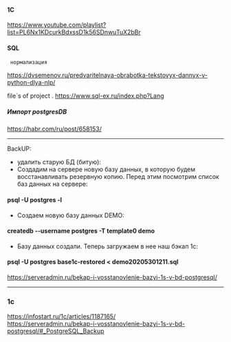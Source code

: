 #### 1C
https://www.youtube.com/playlist?list=PL6Nx1KDcurkBdxssD1k56SDnwuTuX2bBr


#### SQL
     
     нормализация
     
https://dvsemenov.ru/predvaritelnaya-obrabotka-tekstovyx-dannyx-v-python-dlya-nlp/
    
         
file`s of project
.
https://www.sql-ex.ru/index.php?Lang    
   
##### Импорт postgresDB
   https://habr.com/ru/post/658153/
    
-------------------------------------
   BackUP:
   - удалить старую БД (битую):
   - Создадим на сервере новую базу данных, в которую будем восстанавливать резервную копию. Перед этим посмотрим список баз данных на сервере:
   #### psql -U postgres -l
   - Создаем новую базу данных DEMO:
   #### createdb --username postgres -T template0 demo
   - Базу данных создали. Теперь загружаем в нее наш бэкап 1с:
   #### psql -U postgres base1c-restored < demo20205301211.sql   
  
    
     
https://serveradmin.ru/bekap-i-vosstanovlenie-bazyi-1s-v-bd-postgresql/

     
 ---------------------- 
 ### 1c
 https://infostart.ru/1c/articles/1187165/<br>
 https://serveradmin.ru/bekap-i-vosstanovlenie-bazyi-1s-v-bd-postgresql/#_PostgreSQL_Backup
 
 
